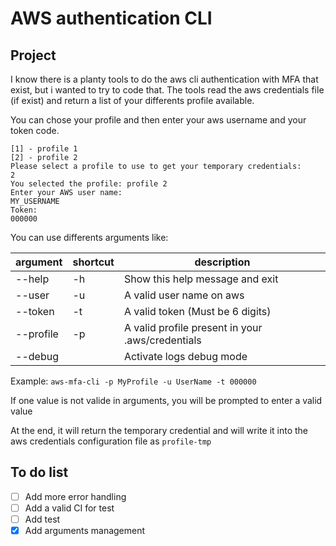 # AWS authentication CLI

## Project

I know there is a planty tools to do the aws cli authentication with MFA that exist, but i wanted to try to code that.
The tools read the aws credentials file (if exist) and return a list of your differents profile available.

You can chose your profile and then enter your aws username and your token code.

```text
[1] - profile 1
[2] - profile 2
Please select a profile to use to get your temporary credentials:
2
You selected the profile: profile 2
Enter your AWS user name:
MY_USERNAME
Token:
000000
```

You can use differents arguments like:

| argument  | shortcut | description                                      |
| --------- | -------- | ------------------------------------------------ |
| --help    | -h       | Show this help message and exit                  |
| --user    | -u       | A valid user name on aws                         |
| --token   | -t       | A valid token (Must be 6 digits)                 |
| --profile | -p       | A valid profile present in your .aws/credentials |
| --debug   |          | Activate logs debug mode                         |

Example: `aws-mfa-cli -p MyProfile -u UserName -t 000000`

If one value is not valide in arguments, you will be prompted to enter a valid value

At the end, it will return the temporary credential and will write it into the aws credentials configuration file as `profile-tmp`

## To do list

- [ ] Add more error handling
- [ ] Add a valid CI for test
- [ ] Add test
- [x] Add arguments management
